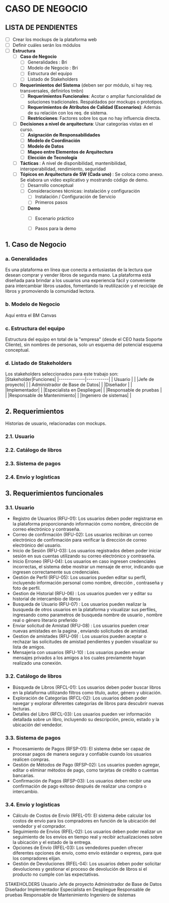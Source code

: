 # CASO DE NEGOCIO

## LISTA DE PENDIENTES

- [ ] Crear los mockups de la plataforma web
- [ ] Definir cuáles serán los módulos
- [ ] <b>Estructura</b>
    - [ ] <b>Caso de Negocio</b>
        - [ ] Generalidades :  Bri
        - [ ] Modelo de Negocio : Bri
        - [ ] Estructura del equipo
        - [ ] Listado de Stakeholders
    - [ ] <b>Requerimientos del Sistema</b> (deben ser por módulo, si hay req. transversales, definirlos tmbn) 
        - [ ] <b>Requerimientos Funcionales</b>: Acotar o ampliar funcionalidad de soluciones tradicionales. Respaldados por mockups o prototipos.
        - [ ] <b>Requerimientos de Atributos de Calidad (Escenarios)</b>: Además de su relación con los req. de sistema.
        - [ ] <b>Restricciones</b>: Factores sobre los que no hay influencia directa.
    - [ ] <b>Decisiones a nivel de arquitectura</b>: Usar categorías vistas en el curso.
        - [ ] <b>Asignación de Responsabilidades</b> 
        - [ ] <b>Modelo de Coordinación</b>
        - [ ] <b>Modelo de Datos</b>
        - [ ] <b>Mapeo entre Elementos de Arquitectura</b>
        - [ ] <b>Elección de Tecnología</b>
    - [ ] <b>Tácticas </b>: A nivel de disponibilidad, mantenibilidad, interoperabilidad, rendimiento, seguridad
    - [ ] <b>Tópicos en Arquitectura de SW (Cada uno) </b>: Se coloca como anexo. Se elabora un video explicativo y mostrando código de demo.
        - [ ] Desarrollo conceptual
        - [ ] Consideraciones técnicas: instalación y configuración
            - [ ] Instalación / Configuración de Servicio
            - [ ] Primeros pasos
        - [ ] <b>Demo</b>
            - [ ] Escenario práctico
            - [ ] Pasos para la demo



## 1. Caso de Negocio

### a. Generalidades
Es una plataforma en línea que conecta a entusiastas de la lectura que desean comprar y vender libros de segunda mano. La plataforma está diseñada para brindar a los usuarios una experiencia fácil y conveniente para intercambiar libros usados, fomentando la reutilización y el reciclaje de libros y promoviendo la comunidad lectora.

### b. Modelo de Negocio

Aquí entra el BM Canvas

### c. Estructura del equipo

Estructura del equipo en total de la "empresa" (desde el CEO hasta Soporte Cliente), sin nombres de personas, solo un esquema del potencial esquema conceptual.

### d. Listado de Stakeholders
Los stakeholders seleccionados para este trabajo son:
|Stakeholder|Funciones|
|-------------|-----------|
| Usuario | |
|Jefe de proyecto| | 
| Administrador de Base de Datos| |
|Diseñador | |
|Implementador| |
|Especialista en Despliegue| |
|Responsable de pruebas | | 
|Responsable de Mantenimiento| |
|Ingeniero de sistemas| |

## 2. Requerimientos
Historias de usuario, relacionadas con mockups.
### 2.1. Usuario

### 2.2. Catálogo de libros

### 2.3. Sistema de pagos

### 2.4. Envío y logísticas


## 3. Requerimientos funcionales

### 3.1. Usuario
- Registro de Usuarios (RFU-01): Los usuarios deben poder registrarse en la plataforma proporcionando información como nombre, dirección de correo electrónico y contraseña.
- Correo de confirmación (RFU-02): Los usuarios recibiran un correo electrónico de confirmación para verificar la dirección de correo electrónico del usuario.
- Inicio de Sesión (RFU-03): Los usuarios registrados deben poder iniciar sesión en sus cuentas utilizando su correo electrónico y contraseña.
- Inicio Erroneo (RFU-04): Los usuarios en caso ingresen credenciales incorrectas, el sistema debe mostrar un mensaje de error, indicando que ingresen correctamente sus credenciales.
- Gestión de Perfil (RFU-05): Los usuarios pueden editar su perfil, incluyendo información personal como nombre, dirección , contraseña y foto de perfil.
- Gestion de Historial (RFU-06) : Los usuarios pueden ver y editar su historial de intercambio de libros
- Busqueda de Usuario (RFU-07) : Los usuarios pueden realizar la busqueda de otros usuarios en la plataforma y visualizar sus perfiles, ingresando como parametros de busqueda nombre de usuario , nombre real o género literario preferido
- Enviar solicitud de Amistad (RFU-08) : Los usuarios pueden crear nuevas amistades en la pagina , enviando solicitudes de amistad.
- Gestion de amistades (RFU-09) : Los usuarios pueden aceptar o rechazar las solicitudes de amistad pendientes y pueden visualizar su lista de amigos.
- Mensajeria con usuarios (RFU-10) : Los usuarios pueden enviar mensajes privados a los amigos a los cuales previamente hayan realizado una conexión.

### 3.2. Catálogo de libros
- Búsqueda de Libros (RFCL-01): Los usuarios deben poder buscar libros en la plataforma utilizando filtros como título, autor, género y ubicación.
- Exploración de Categorías (RFCL-02): Los usuarios deben poder navegar y explorar diferentes categorías de libros para descubrir nuevas lecturas.
- Detalles del Libro (RFCL-03): Los usuarios pueden ver información detallada sobre un libro, incluyendo su descripción, precio, estado y la ubicación del vendedor.
### 3.3. Sistema de pagos
- Procesamiento de Pagos (RFSP-01): El sistema debe ser capaz de procesar pagos de manera segura y confiable cuando los usuarios realicen compras.
- Gestión de Métodos de Pago (RFSP-02): Los usuarios pueden agregar, editar o eliminar métodos de pago, como tarjetas de crédito o cuentas bancarias.
- Confirmación de Pagos (RFSP-03): Los usuarios deben recibir una confirmación de pago exitoso después de realizar una compra o intercambio.
### 3.4. Envío y logísticas
- Cálculo de Costos de Envío (RFEL-01): El sistema debe calcular los costos de envío para los compradores en función de la ubicación del vendedor y el comprador.
- Seguimiento de Envíos (RFEL-02): Los usuarios deben poder realizar un seguimiento de los envíos en tiempo real y recibir actualizaciones sobre la ubicación y el estado de la entrega.
- Opciones de Envío (RFEL-03): Los vendedores pueden ofrecer diferentes opciones de envío, como envío estándar o express, para que los compradores elijan.
- Gestión de Devoluciones (RFEL-04): Los usuarios deben poder solicitar devoluciones y gestionar el proceso de devolución de libros si el producto no cumple con las expectativas.


STAKEHOLDERS
Usuario
Jefe de proyecto
Administrador de Base de Datos
Diseñador
Implementador
Especialista en Despliegue
Responsable de pruebas
Responsable de Mantenimiento
Ingeniero de sistemas
